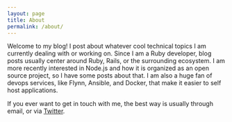 ```yaml
---
layout: page
title: About
permalink: /about/
---
```


Welcome to my blog! I post about whatever cool technical topics I am currently dealing with or working on. Since I am a Ruby developer, blog posts usually center around Ruby, Rails, or the surrounding ecosystem. I am more recently interested in Node.js and how it is organized as an open source project, so I have some posts about that. I am also a huge fan of devops services, like Flynn, Ansible, and Docker, that make it easier to self host applications.

If you ever want to get in touch with me, the best way is usually through email, or via [Twitter](https://twitter.com/applerebel).
